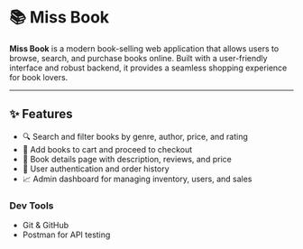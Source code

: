 # 📚 Miss Book

**Miss Book** is a modern book-selling web application that allows users to browse, search, and purchase books online. Built with a user-friendly interface and robust backend, it provides a seamless shopping experience for book lovers.

---

## ✨ Features

- 🔍 Search and filter books by genre, author, price, and rating
- 🛒 Add books to cart and proceed to checkout
- 📝 Book details page with description, reviews, and price
- 💬 User authentication and order history
- 📈 Admin dashboard for managing inventory, users, and sales



### Dev Tools
- Git & GitHub
- Postman for API testing




